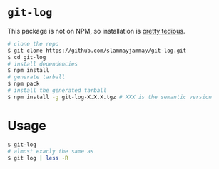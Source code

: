 # `git-log`

This package is not on NPM, so installation is [pretty tedious](https://github.com/npm/npm/issues/3055).
```sh
# clone the repo
$ git clone https://github.com/slammayjammay/git-log.git
$ cd git-log
# install dependencies
$ npm install
# generate tarball
$ npm pack
# install the generated tarball
$ npm install -g git-log-X.X.X.tgz # XXX is the semantic version
```

# Usage
```sh
$ git-log
# almost exacly the same as
$ git log | less -R
```
